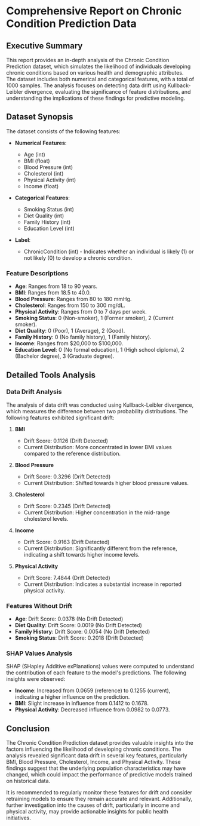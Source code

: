# Comprehensive Report on Chronic Condition Prediction Data

## Executive Summary
This report provides an in-depth analysis of the Chronic Condition Prediction dataset, which simulates the likelihood of individuals developing chronic conditions based on various health and demographic attributes. The dataset includes both numerical and categorical features, with a total of 1000 samples. The analysis focuses on detecting data drift using Kullback-Leibler divergence, evaluating the significance of feature distributions, and understanding the implications of these findings for predictive modeling.

## Dataset Synopsis
The dataset consists of the following features:

- **Numerical Features**: 
  - Age (int)
  - BMI (float)
  - Blood Pressure (int)
  - Cholesterol (int)
  - Physical Activity (int)
  - Income (float)

- **Categorical Features**: 
  - Smoking Status (int)
  - Diet Quality (int)
  - Family History (int)
  - Education Level (int)

- **Label**: 
  - ChronicCondition (int) - Indicates whether an individual is likely (1) or not likely (0) to develop a chronic condition.

### Feature Descriptions
- **Age**: Ranges from 18 to 90 years.
- **BMI**: Ranges from 18.5 to 40.0.
- **Blood Pressure**: Ranges from 80 to 180 mmHg.
- **Cholesterol**: Ranges from 150 to 300 mg/dL.
- **Physical Activity**: Ranges from 0 to 7 days per week.
- **Smoking Status**: 0 (Non-smoker), 1 (Former smoker), 2 (Current smoker).
- **Diet Quality**: 0 (Poor), 1 (Average), 2 (Good).
- **Family History**: 0 (No family history), 1 (Family history).
- **Income**: Ranges from $20,000 to $100,000.
- **Education Level**: 0 (No formal education), 1 (High school diploma), 2 (Bachelor degree), 3 (Graduate degree).

## Detailed Tools Analysis
### Data Drift Analysis
The analysis of data drift was conducted using Kullback-Leibler divergence, which measures the difference between two probability distributions. The following features exhibited significant drift:

1. **BMI**
   - Drift Score: 0.1126 (Drift Detected)
   - Current Distribution: More concentrated in lower BMI values compared to the reference distribution.

2. **Blood Pressure**
   - Drift Score: 0.3296 (Drift Detected)
   - Current Distribution: Shifted towards higher blood pressure values.

3. **Cholesterol**
   - Drift Score: 0.2345 (Drift Detected)
   - Current Distribution: Higher concentration in the mid-range cholesterol levels.

4. **Income**
   - Drift Score: 0.9163 (Drift Detected)
   - Current Distribution: Significantly different from the reference, indicating a shift towards higher income levels.

5. **Physical Activity**
   - Drift Score: 7.4844 (Drift Detected)
   - Current Distribution: Indicates a substantial increase in reported physical activity.

### Features Without Drift
- **Age**: Drift Score: 0.0378 (No Drift Detected)
- **Diet Quality**: Drift Score: 0.0019 (No Drift Detected)
- **Family History**: Drift Score: 0.0054 (No Drift Detected)
- **Smoking Status**: Drift Score: 0.2018 (Drift Detected)

### SHAP Values Analysis
SHAP (SHapley Additive exPlanations) values were computed to understand the contribution of each feature to the model's predictions. The following insights were observed:

- **Income**: Increased from 0.0659 (reference) to 0.1255 (current), indicating a higher influence on the prediction.
- **BMI**: Slight increase in influence from 0.1412 to 0.1678.
- **Physical Activity**: Decreased influence from 0.0982 to 0.0773.

## Conclusion
The Chronic Condition Prediction dataset provides valuable insights into the factors influencing the likelihood of developing chronic conditions. The analysis revealed significant data drift in several key features, particularly BMI, Blood Pressure, Cholesterol, Income, and Physical Activity. These findings suggest that the underlying population characteristics may have changed, which could impact the performance of predictive models trained on historical data.

It is recommended to regularly monitor these features for drift and consider retraining models to ensure they remain accurate and relevant. Additionally, further investigation into the causes of drift, particularly in income and physical activity, may provide actionable insights for public health initiatives.